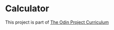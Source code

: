 # Calculator

This project is part of [The Odin Project Curriculum](https://www.theodinproject.com/paths/foundations/courses/foundations/lessons/calculator)